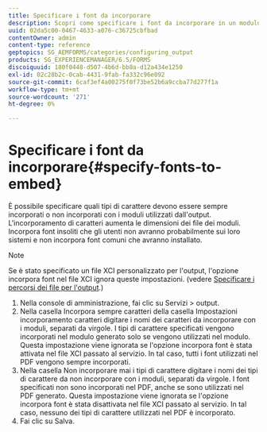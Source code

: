 ```yaml
---
title: Specificare i font da incorporare
description: Scopri come specificare i font da incorporare in un modulo adattivo. È possibile specificare i tipi di carattere incorporati o mai incorporati con i moduli generati dal servizio Forms.
uuid: 02da5c00-0467-4633-a076-c36725cbfbad
contentOwner: admin
content-type: reference
geptopics: SG_AEMFORMS/categories/configuring_output
products: SG_EXPERIENCEMANAGER/6.5/FORMS
discoiquuid: 180f0448-d507-4b6d-bb8a-d12a434e1250
exl-id: 02c28b2c-0cab-4431-9fab-fa332c96e092
source-git-commit: 6caf3ef4a00275f0f73be52b6a9ccba77d277f1a
workflow-type: tm+mt
source-wordcount: '271'
ht-degree: 0%

---
```


# Specificare i font da incorporare{#specify-fonts-to-embed}

È possibile specificare quali tipi di carattere devono essere sempre incorporati o non incorporati con i moduli utilizzati dall&#39;output. L&#39;incorporamento di caratteri aumenta le dimensioni dei file dei moduli. Incorpora font insoliti che gli utenti non avranno probabilmente sui loro sistemi e non incorpora font comuni che avranno installato.

>[!NOTE]
>
>Se è stato specificato un file XCI personalizzato per l&#39;output, l&#39;opzione incorpora font nel file XCI ignora queste impostazioni. (vedere [Specificare i percorsi dei file per l&#39;output](/help/forms/using/admin-help/specify-file-locations-output.md#specify-file-locations-for-output).)

1. Nella console di amministrazione, fai clic su Servizi > output.
1. Nella casella Incorpora sempre caratteri della casella Impostazioni incorporamento caratteri digitare i nomi dei caratteri da incorporare con i moduli, separati da virgole. I tipi di carattere specificati vengono incorporati nel modulo generato solo se vengono utilizzati nel modulo. Questa impostazione viene ignorata se l&#39;opzione incorpora font è stata attivata nel file XCI passato al servizio. In tal caso, tutti i font utilizzati nel PDF vengono sempre incorporati.
1. Nella casella Non incorporare mai i tipi di carattere digitare i nomi dei tipi di carattere da non incorporare con i moduli, separati da virgole. I font specificati non sono incorporati nel PDF, anche se sono utilizzati nel PDF generato. Questa impostazione viene ignorata se l&#39;opzione incorpora font è stata disattivata nel file XCI passato al servizio. In tal caso, nessuno dei tipi di carattere utilizzati nel PDF è incorporato.
1. Fai clic su Salva.

